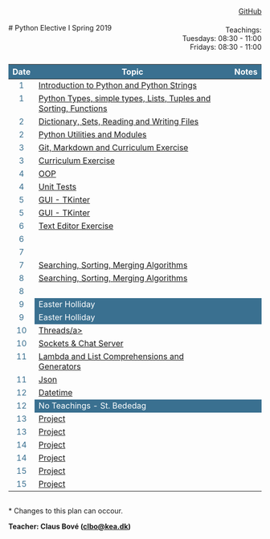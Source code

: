 <head>
  <style> 
    
    h1:first-of-type {display: none;}
    #github {text-align: right; margin:-50px 0 50px 0}
    #teachings {text-align: right; margin: -30px 0 10px 0}
    #tbl {display: inline-table}
    td {vertical-align: top;}
    thead th {background-color: #3a7090; color:#ffffff}
    td:nth-child(1) {color: #3a7090; text-align:center}
  </style>
</head>
# Python Elective I Spring 2019

<div id="github"><a href="https://github.com/python-elective-1-spring-2019/">GitHub</a>
</div>

<div id="teachings">
  Teachings: <br> Tuesdays: 08:30 - 11:00<br>Fridays: 08:30 - 11:00<br> 
</div>

<table id="tbl">
  <thead>
  <tr>
      <th>Date</th>
      <th>Topic</th>
      <th>Notes</th>
  </tr>
  </thead>
  <tbody>
  <tr>
      <td>1</td>
      <td>    
        <a href="https://github.com/python-elective-1-spring-2019/introduction_to_python_and_python_strings">Introduction to Python and Python Strings</a></td>
    <td></td>
  </tr>
  
  <tr>  
      <td>1</td>
      <td>
        <a href="">Python Types, simple types, Lists, Tuples and Sorting, Functions</a></td>
      <td></td>
  </tr>
  
  <tr >
      <td>2</td>
      <td>
        <a href="">Dictionary, Sets, Reading and Writing Files</a>
      </td>
      <td></td>
  </tr>
  
  <tr>    
      <td>2</td>
      <td>
         <a href="">Python Utilities and Modules</a>
      </td>
      <td></td>
  </tr>
  
  <tr>
      <td>3</td>
      <td>
        <a href="">Git, Markdown and Curriculum Exercise</a>
      </td>
      <td></td>
  </tr>  
  
  <tr>    
      <td>3</td> 
      <td>
        <a href="">Curriculum Exercise</a>
      </td>
      <td></td>
  </tr>
    <tr>     
      <td>4</td>
      <td>
        <a href="">OOP</a>
      </td>
      <td></td>
  </tr>
    <tr>
      <td>4</td>
      <td>
        <a href="">Unit Tests</a>
      </td>
      <td></td>
  </tr>
    <tr>   
      <td>5</td>
      <td>
        <a href="">GUI - TKinter</a>
      </td>
      <td></td>
  </tr>
    <tr>  
      <td>5</td>
      <td>
        <a href="">GUI - TKinter</a>
      </td>
      <td></td>
  </tr>
  <tr> 
      <td>6</td>
      <td>
        <a href="">Text Editor Exercise</a>
      </td>
      <td></td>
  </tr>
  <tr>      
      <td>6</td>
      <td>
        <a href=""></a>
      </td>
      <td></td>
  </tr>
  
  <tr>  
      <td>7</td>
      <td>
        <a href=""></a>
      </td>
      <td></td>
  </tr>
  
  <tr> 
      <td>7</td>
      <td>
        <a href="">Searching, Sorting, Merging Algorithms</a>
      </td>
      <td></td>
  </tr>

  <tr>  
      <td>8</td>
      <td>
        <a href="">Searching, Sorting, Merging Algorithms</a>
      </td>
      <td></td>
  </tr>
  
  <tr> 
      <td>8</td>
      <td><a href=""></a></td>
      <td></td>
  </tr>
  <tr >
      <td>9</td>
      <td style="background-color: #3a7090; color:#fff">Easter Holliday</td>
      <td style="background-color: #3a7090; color:#fff"></td>
  </tr>
  <tr >
      <td>9</td>
      <td style="background-color: #3a7090; color:#fff">Easter Holliday</td>
      <td style="background-color: #3a7090; color:#fff"></td>
  </tr>
  <tr> 
      <td>10</td>
      <td><a href="">Threads/a></td>
      <td></td>
  </tr>
  <tr>
      <td>10</td>
      <td><a href="">Sockets & Chat Server</a></td>
      <td></td>
  </tr>
  <tr>
      <td>11</td>
      <td><a href="">Lambda and List Comprehensions and Generators</a></td>
      <td></td>
  </tr>
  <tr>
      <td>11</td>
      <td><a href="">Json</a></td>
      <td></td>
  </tr>
  <tr>
      <td>12</td>
      <td><a href="">Datetime</a></td>
      <td></td>
  </tr>
  <tr>
      <td>12</td>
      <td style="background-color: #3a7090; color:#fff">No Teachings - St. Bededag</td>
      <td style="background-color: #3a7090; color:#fff"></td>
  </tr>
  <tr>
      <td>13</td>
      <td><a href="">Project</a></td>
      <td></td>
  </tr>
  <tr>
      <td>13</td>
      <td><a href="">Project</a></td>
      <td></td>
  </tr>
  <tr>
      <td>14</td>
      <td><a href="">Project</a></td>
      <td></td>
  </tr>
  <tr>
      <td>14</td>
      <td><a href="">Project</a></td>
      <td></td>
  </tr>
  <tr>    
      <td>15</td>
      <td><a href="">Project</a></td>
      <td></td>
  </tr>
  <tr>
      <td>15</td>
      <td><a href="">Project</a></td>
      <td></td>
  </tr>

  </tbody>
</table>
            
\* Changes to this plan can occour. <br>

__Teacher: Claus Bové (clbo@kea.dk)__

<script>
 var dates = [

        {week : 1, date : '19-02'}, 
        {week : 1, date : '22-02'}, 

        {week : 2, date : '26-02'}, 
        {week : 2, date : '01-03'}, 

        // go agile
        {week : 3, date : '05-03'}, 
        {week : 3, date : '08-03'},

        {week : 4, date : '12-03'}, 
        {week : 4, date : '15-03'},

        {week : 5, date : '19-03'}, 
        {week : 5, date : '22-03'}, 

        {week : 6, date : '26-03'}, 
        {week : 6, date : '29-03'}, 

        {week : 7, date : '02-04'}, 
        {week : 7, date : '05-04'},

        {week : 8, date : '09-04'},
        {week : 8, date : '12-04'},

        // week 9 Easter
        {week : 9, date : '23-04'},        
        {week : 9, date : '26-04'},

        {week : 10, date : '30-04'},
        {week : 10, date : '03-05'},

        {week : 11, date : '07-05'},
        {week : 11, date : '10-05'},

        {week : 12, date : '14-05'},
        {week : 12, date : '17-05'}, // st. bededag

        {week : 13, date : '21-05'},
        {week : 13, date : '24-05'},

        {week : 14, date : '28-05'},
        {week : 14, date : '31-05'},

        {week : 15, date : '04-06'},
        {week : 15, date : '07-06'}

    ]; 
  
 var table = document.getElementById("tbl");  
 var rows = table.getElementsByTagName("tr");
 
 for(i = 1; i < rows.length; i++){

     if(rows[i].getAttribute("class") === 'holliday'){
        i++;   
     }

      var tds = rows[i].getElementsByTagName("td"); 
      tds[0].innerHTML= dates[i-1].date + '-2019'; 
      // tds[1].innerHTML= dates[i-1].date + ' - 2018';  
    } 
 
</script>
